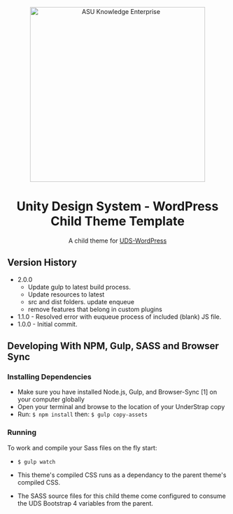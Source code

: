<p align="center">
  <img src="https://rto.asu.edu/wp-content/themes/UDS-WordPress-Theme/dist/img/endorsed-logo/asu_knowledge_enterprise_white.png" alt="ASU Knowledge Enterprise" width="400" />
</p>
<h1 align="center">Unity Design System - WordPress Child Theme Template</h1>
<p align="center">A child theme for <a href="https://github.com/ASU-KE/UDS-WordPress-Theme">UDS-WordPress</a></p>

## Version History

- 2.0.0 
  - Update gulp to latest build process.
  - Update resources to latest
  - src and dist folders. update enqueue 
  - remove features that belong in custom plugins
- 1.1.0 - Resolved error with euqueue process of included (blank) JS file. 
- 1.0.0 - Initial commit.

## Developing With NPM, Gulp, SASS and Browser Sync

### Installing Dependencies
- Make sure you have installed Node.js, Gulp, and Browser-Sync [1] on your computer globally
- Open your terminal and browse to the location of your UnderStrap copy
- Run: `$ npm install` then: `$ gulp copy-assets`

### Running
To work and compile your Sass files on the fly start:

- `$ gulp watch`

- This theme's compiled CSS runs as a dependancy to the parent theme's compiled CSS. 
- The SASS source files for this child theme come configured to consume the UDS Bootstrap 4 variables from the parent.
